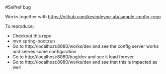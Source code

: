#Selfref bug

Works together with https://github.com/kevindeyne-ab/sample-config-repo

To reproduce:
- Checkout this repo
- mvn spring-boot:run
- Go to http://localhost:8080/works/dev and see the config server works and serves some configuration
- Go to http://localhost:8080/bug/dev and see it load forever
- Go to http://localhost:8080/works/dev and see that this is impacted as well
